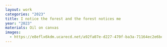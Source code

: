 ```yaml
---
layout: work
categories: "2023"
title: I notice the forest and the forest notices me
year: "2023"
materials: Oil on canvas
images:
  - https://e8eflx6kdm.ucarecd.net/a92fa07e-d227-470f-ba3a-71164ec2e6bd/-/resize/2400/-/quality/lightest/-/format/auto/
---
```

